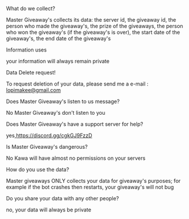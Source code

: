 What do we collect?

Master Giveaway's collects its data: the server id, the giveaway id, the person who made the giveaway's, the prize of the giveaways, the person who won the giveaway's (if the giveaway's is over), the start date of the giveaway's, the end date of the giveaway's

Information uses

your information will always remain private

Data Delete request!

To request deletion of your data, please send me a e-mail : lopimakee@gmail.com

Does Master Giveaway's listen to us message?

No Master Giveaway's don't listen to you

Does Master Giveaway's have a support server for help?

yes,https://discord.gg/cgkGJ9FzzD

Is Master Giveaway's dangerous?

No Kawa will have almost no permissions on your servers

How do you use the data?

Master giveaways ONLY collects your data for giveaway's purposes; for example if the bot crashes then restarts, your giveaway's will not bug

Do you share your data with any other people?

no, your data will always be private
